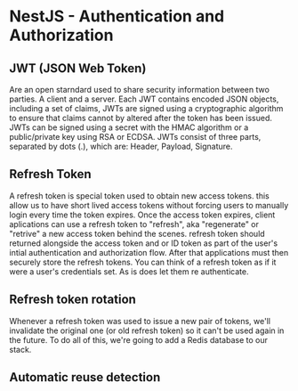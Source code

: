 # NestJS - Authentication and Authorization
## JWT (JSON Web Token)
Are an open starndard used to share security information between two parties. A client and a server. Each JWT contains encoded JSON objects, including a set of claims, JWTs are signed using a cryptographic algorithm to ensure that claims cannot by altered after the token has been issued. JWTs can be signed using a secret with the HMAC algorithm or a public/private key using RSA or ECDSA. 
JWTs consist of three parts, separated by dots (.), which are: Header, Payload, Signature.
## Refresh Token
A refresh token is special token used to obtain new access tokens. this allow us to have short lived access tokens without forcing users to manually login every time the token expires. Once the access token expires, client aplications can use a refresh token to "refresh", aka "regenerate" or "retrive" a new access token behind the scenes. refresh token should returned alongside the access token and or ID token as part of the user's intial authentication and authorization flow. After that applications must then securely store the refresh tokens. You can think of a refresh token as if it were a user's credentials set. As is does let them re authenticate.
## Refresh token rotation
Whenever a refresh token was used to issue a new pair of tokens, we'll invalidate the original one (or old refresh token) so it can't be used again in the future. To do all of this, we're going to add a Redis database to our stack.
## Automatic reuse detection
